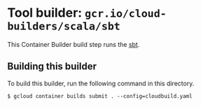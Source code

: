 # Tool builder: `gcr.io/cloud-builders/scala/sbt`

This Container Builder build step runs the [sbt](http://www.scala-sbt.org/).

## Building this builder

To build this builder, run the following command in this directory.

    $ gcloud container builds submit . --config=cloudbuild.yaml
